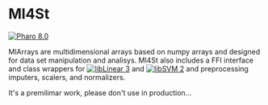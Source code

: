 # Ml4St 
[![Pharo 8.0](https://img.shields.io/badge/Pharo-8.0-informational)](https://pharo.org)

MlArrays are multidimensional arrays based on numpy arrays and designed for data set manipulation and analisys. 
Ml4St also includes a FFI interface and class wrappers for [![libLinear 3](https://img.shields.io/badge/libLinear-3.0-informational)](https://www.csie.ntu.edu.tw/~cjlin/liblinear/) and [![libSVM 2](https://img.shields.io/badge/libSVM-2.0-informational)](https://www.csie.ntu.edu.tw/~cjlin/libsvm/) and preprocessing imputers, scalers, and normalizers.

It's a premilimar work, please don't use in production...





